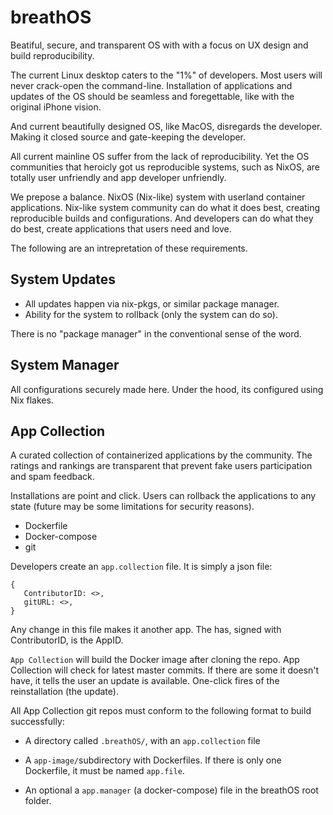 # breathOS

Beatiful, secure, and transparent OS with with a focus on UX design and build reproducibility.

The current Linux desktop caters to the "1%" of developers. Most users will never crack-open the command-line. Installation of applications and updates of the OS should be seamless and foregettable, like with the original iPhone vision.

And current beautifully designed OS, like MacOS, disregards the developer. Making it closed source and gate-keeping the developer.

All current mainline OS suffer from the lack of reproducibility. Yet the OS communities that heroicly got us reproducible systems, such as NixOS, are totally user unfriendly and app developer unfriendly.

We prepose a balance. NixOS (Nix-like) system with userland container applications. Nix-like system community can do what it does best, creating reproducible builds and configurations. And developers can do what they do best, create applications that users need and love.

The following are an intrepretation of these requirements.

## System Updates

- All updates happen via nix-pkgs, or similar package manager.
- Ability for the system to rollback (only the system can do so).

There is no "package manager" in the conventional sense of the word.

## System Manager

All configurations securely made here. Under the hood, its configured using Nix flakes.

## App Collection

A curated collection of containerized applications by the community. The ratings and rankings are transparent that prevent fake users participation and spam feedback.

Installations are point and click. Users can rollback the applications to any state (future may be some limitations for security reasons).

- Dockerfile
- Docker-compose
- git

Developers create an `app.collection` file. It is simply a json file:

```
{
   ContributorID: <>,
   gitURL: <>,
}
```

Any change in this file makes it another app. The has, signed with ContributorID, is the AppID.

`App Collection` will build the Docker image after cloning the repo. App Collection will check for latest master commits. If there are some it doesn't have, it tells the user an update is available. One-click fires of the reinstallation (the update).

All App Collection git repos must conform to the following format to build successfully:

- A directory called `.breathOS/`, with an `app.collection` file

- A `app-image/`subdirectory with Dockerfiles. If there is only one Dockerfile, it must be named `app.file`.

- An optional a `app.manager` (a docker-compose) file in the breathOS root folder.